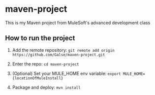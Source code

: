 # maven-project

This is my Maven project from MuleSoft's advanced development class

## How to run the project

1. Add the remote repository: `git remote add origin https://github.com/Galse/maven-project.git`

1. Enter the repo: `cd maven-project`

1. (Optional) Set your MULE_HOME env variable: `export MULE_HOME={locationOfMuleInstall}`

1. Package and deploy: `mvn install`
